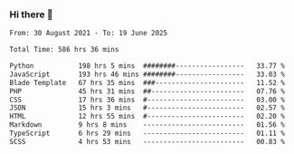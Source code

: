 ### Hi there 👋

<!--
**dominoto/dominoto** is a ✨ _special_ ✨ repository because its `README.md` (this file) appears on your GitHub profile.

Here are some ideas to get you started:

- 🔭 I’m currently working on ...
- 🌱 I’m currently learning ...
- 👯 I’m looking to collaborate on ...
- 🤔 I’m looking for help with ...
- 💬 Ask me about ...
- 📫 How to reach me: ...
- 😄 Pronouns: ...
- ⚡ Fun fact: ...
-->
<!--START_SECTION:waka-->

```txt
From: 30 August 2021 - To: 19 June 2025

Total Time: 586 hrs 36 mins

Python           198 hrs 5 mins  ########-----------------   33.77 %
JavaScript       193 hrs 46 mins ########-----------------   33.03 %
Blade Template   67 hrs 35 mins  ###----------------------   11.52 %
PHP              45 hrs 31 mins  ##-----------------------   07.76 %
CSS              17 hrs 36 mins  #------------------------   03.00 %
JSON             15 hrs 3 mins   #------------------------   02.57 %
HTML             12 hrs 55 mins  #------------------------   02.20 %
Markdown         9 hrs 8 mins    -------------------------   01.56 %
TypeScript       6 hrs 29 mins   -------------------------   01.11 %
SCSS             4 hrs 53 mins   -------------------------   00.83 %
```

<!--END_SECTION:waka-->
